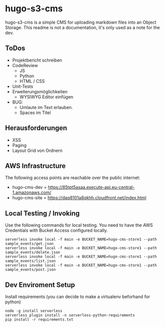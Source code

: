 # hugo-s3-cms 

hugo-s3-cms is a simple CMS for uploading markdown files into an Object Storage. This readme is not a documentation, it's only used as a note for the dev.

## ToDos 
- Projektbericht schreiben
- CodeReview
  - JS 
  - Python
  - HTML / CSS
- Unit-Tests 
- Erweiterungsmöglichkeiten
  - WYSIWYG Editor einfügen
- BUG: 
  - Umlaute im Text erlauben.
  - Spaces im Titel


## Herausforderungen
- XSS 
- Paging 
- Layout Grid von Ordnern

## AWS Infrastructure 

The following access points are reachable over the public internet: 
- hugo-cms-dev =  https://85tpt5asaa.execute-api.eu-central-1.amazonaws.com/
- hugo-cms-site = https://daq8101a8qkhh.cloudfront.net/index.html


## Local Testing / Invoking 
Use the following commands for local testing. You need to have the AWS Credentials with Bucket Access configured locally.
```
serverless invoke local -f main -e BUCKET_NAME=hugo-cms-store1 --path sample_events/get.json
serverless invoke local -f main -e BUCKET_NAME=hugo-cms-store1 --path sample_events/delete.json
serverless invoke local -f main -e BUCKET_NAME=hugo-cms-store1 --path sample_events/list.json
serverless invoke local -f main -e BUCKET_NAME=hugo-cms-store1 --path sample_events/post.json
```


## Dev Enviroment Setup 

Install requirements (you can decide to make a virtualenv beforhand for python)
```
node -g install serverless 
serverless plugin install -n serverless-python-requirements
pip install -r requirements.txt

```